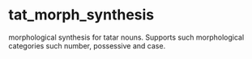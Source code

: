 # tat_morph_synthesis
morphological synthesis for tatar nouns. Supports such morphological categories such number, possessive and case.
